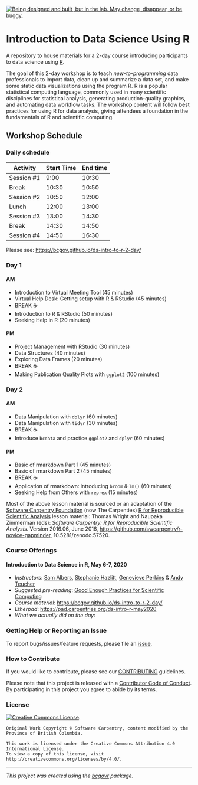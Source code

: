 <a id="devex-badge" rel="Exploration" href="https://github.com/BCDevExchange/assets/blob/master/README.md"><img alt="Being designed and built, but in the lab. May change, disappear, or be buggy." style="border-width:0" src="https://assets.bcdevexchange.org/images/badges/exploration.svg" title="Being designed and built, but in the lab. May change, disappear, or be buggy."/></a>


# Introduction to Data Science Using R

A repository to house materials for a 2-day course introducing participants to data science using [R](https://www.r-project.org/).


The goal of this 2-day workshop is to teach _new-to-programming_ data professionals to import data, clean up and summarize a data set, and make some static data visualizations using the program R. R is a popular statistical computing language, commonly used in many scientific disciplines for statistical analysis, generating production-quality graphics, and automating data workflow tasks. The workshop content will follow best practices for using R for data analysis, giving attendees a foundation in the fundamentals of R and scientific computing.


## Workshop Schedule

### Daily schedule
| Activity   | Start Time | End time |
|------------|------------|----------|
| Session #1 | 9:00       | 10:30    |
| Break      | 10:30      | 10:50    |
| Session #2 | 10:50      | 12:00    |
| Lunch      | 12:00      | 13:00    |
| Session #3 | 13:00      | 14:30    |
| Break      | 14:30      | 14:50    |
| Session #4 | 14:50      | 16:30    |

Please see: https://bcgov.github.io/ds-intro-to-r-2-day/

### Day 1

#### AM

- Introduction to Virtual Meeting Tool (45 minutes) <!-- Dominique -->
- Virtual Help Desk: Getting setup with R & RStudio (45 minutes) <!-- All -->
- BREAK ☕
- Introduction to R & RStudio (50 minutes) <!-- Gen -->
- Seeking Help in R (20 minutes) <!-- Gen -->

#### PM

- Project Management with RStudio (30 minutes)  <!-- Andy -->
- Data Structures (40 minutes)  <!-- Andy -->
- Exploring Data Frames (20 minutes) <!-- Andy -->
- BREAK ☕
- Making Publication Quality Plots with `ggplot2` (100 minutes)  <!-- Steph -->

### Day 2

#### AM

- Data Manipulation with `dplyr` (60 minutes)  <!-- Sam -->
- Data Manipulation with `tidyr` (30 minutes)  <!-- Sam -->
- BREAK ☕
- Introduce `bcdata` and practice `ggplot2` and `dplyr` (60 minutes) <!-- Steph -->

#### PM

- Basic of rmarkdown Part 1 (45 minutes) <!-- Sam -->
- Basic of rmarkdown Part 2 (45 minutes) <!-- Gen -->
- BREAK ☕
- Application of rmarkdown: introducing `broom` & `lm()` (60 minutes)  <!-- Andy -->
- Seeking Help from Others with `reprex` (15 minutes) <!-- Andy -->


Most of the above lesson material is sourced or an adaptation of the [Software Carpentry Foundation](http://software-carpentry.org/) (now The Carpenties) [R for Reproducible Scientific Analysis](http://swcarpentry.github.io/r-novice-gapminder/) lesson material: Thomas Wright and Naupaka Zimmerman (eds): _Software Carpentry: R for
Reproducible Scientific Analysis_.  Version 2016.06, June 2016,
https://github.com/swcarpentry/r-novice-gapminder,
10.5281/zenodo.57520.


### Course Offerings

#### Introduction to Data Science in R, May 6-7, 2020 
- _Instructors_: [Sam Albers](https://github.com/boshek), [Stephanie Hazlitt](https://github.com/stephhazlitt), [Genevieve Perkins](https://github.com/gcperk) & [Andy Teucher](https://github.com/ateucher)
- _Suggested pre-reading_: [Good Enough Practices for Scientific Computing](https://github.com/swcarpentry/good-enough-practices-in-scientific-computing/blob/gh-pages/good-enough-practices-for-scientific-computing.pdf)
- _Course material_: https://bcgov.github.io/ds-intro-to-r-2-day/
- _Etherpad_: <https://pad.carpentries.org/ds-intro-r-may2020>
- _What we actually did on the day_: 



### Getting Help or Reporting an Issue

To report bugs/issues/feature requests, please file an [issue](https://github.com/bcgov/ds-cop-intro-to-r/issues/).


### How to Contribute

If you would like to contribute, please see our [CONTRIBUTING](CONTRIBUTING.md) guidelines.

Please note that this project is released with a [Contributor Code of Conduct](CODE_OF_CONDUCT.md). By participating in this project you agree to abide by its terms.


### License

[![Creative Commons License](https://i.creativecommons.org/l/by/4.0/88x31.png)](http://creativecommons.org/licenses/by/4.0/). 

```
Original Work Copyright © Software Carpentry, content modified by the Province of British Columbia.

This work is licensed under the Creative Commons Attribution 4.0 International License.
To view a copy of this license, visit http://creativecommons.org/licenses/by/4.0/.
```
---
*This project was created using the [bcgovr](https://github.com/bcgov/bcgovr) package.* 
